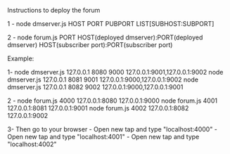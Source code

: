 Instructions to deploy the forum
 
 1 - node dmserver.js HOST PORT PUBPORT LIST[SUBHOST:SUBPORT]

 2 - node forum.js PORT HOST(deployed dmserver):PORT(deployed dmserver) HOST(subscriber port):PORT(subscriber port)

 
 Example:

  1- node dmserver.js 127.0.0.1 8080 9000 127.0.0.1:9001,127.0.0.1:9002
     node dmserver.js 127.0.0.1 8081 9001 127.0.0.1:9000,127.0.0.1:9002
     node dmserver.js 127.0.0.1 8082 9002 127.0.0.1:9000,127.0.0.1:9001
     
  2 - node forum.js 4000 127.0.0.1:8080 127.0.0.1:9000
      node forum.js 4001 127.0.0.1:8081 127.0.0.1:9001
      node forum.js 4002 127.0.0.1:8082 127.0.0.1:9002
  
  3- Then go to your browser 
     - Open new tap and type "localhost:4000"
     - Open new tap and type "localhost:4001"
     - Open new tap and type "localhost:4002"
